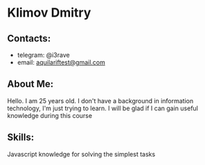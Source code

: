 # Klimov Dmitry

## Contacts: 

* telegram: @i3rave
* email: aquilariftest@gmail.com

## About Me:
Hello. I am 25 years old. I don't have a background in information technology, I'm just trying to learn. I will be glad if I can gain useful knowledge during this course

## Skills:

Javascript knowledge for solving the simplest tasks

